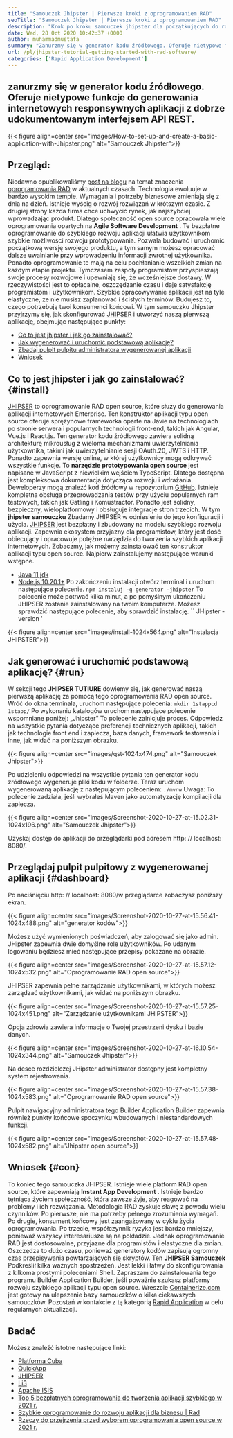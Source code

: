 ```yaml
---
title: "Samouczek Jhipster | Pierwsze kroki z oprogramowaniem RAD" 
seoTitle: "Samouczek Jhipster | Pierwsze kroki z oprogramowaniem RAD" 
description: "Krok po kroku samouczek jhipster dla początkujących do rozpoczęcia pracy. Postępuj zgodnie z tym artykułem, aby skonfigurować pierwszą aplikację z oprogramowaniem JHipster Rad open source." 
date: Wed, 28 Oct 2020 10:42:37 +0000
author: muhammadmustafa
summary: "Zanurzmy się w generator kodu źródłowego. Oferuje nietypowe funkcje do generowania internetowych responsywnych aplikacji z dobrze udokumentowanym interfejsem API REST." 
url: /pl/jhipster-tutorial-getting-started-with-rad-software/
categories: ['Rapid Application Development']
---
```


## zanurzmy się w generator kodu źródłowego. Oferuje nietypowe funkcje do generowania internetowych responsywnych aplikacji z dobrze udokumentowanym interfejsem API REST.

{{< figure align=center src="images/How-to-set-up-and-create-a-basic-application-with-Jhipster.png" alt="Samouczek Jhipster">}}


## Przegląd:
Niedawno opublikowaliśmy [post na blogu][1] na temat znaczenia [oprogramowania RAD][2] w aktualnych czasach. Technologia ewoluuje w bardzo wysokim tempie. Wymagania i potrzeby biznesowe zmieniają się z dnia na dzień. Istnieje wyścig o rozwój rozwiązań w krótszym czasie. Z drugiej strony każda firma chce uchwycić rynek, jak najszybciej wprowadzając produkt. Dlatego społeczność open source opracowała wiele oprogramowania opartych na  **Agile Software Development**  . Te bezpłatne oprogramowanie do szybkiego rozwoju aplikacji ułatwia użytkownikom szybkie możliwości rozwoju prototypowania. Pozwala budować i uruchomić początkową wersję swojego produktu, a tym samym możesz opracować dalsze uwalnianie przy wprowadzeniu informacji zwrotnej użytkownika. Ponadto oprogramowanie te mają na celu pochłanianie wszelkich zmian na każdym etapie projektu.
Tymczasem zespoły programistów przyspieszają swoje procesy rozwojowe i upewniają się, że wcześniejsze dostawy. W rzeczywistości jest to opłacalne, oszczędzanie czasu i daje satysfakcję programistom i użytkownikom. Szybkie opracowywanie aplikacji jest na tyle elastyczne, że nie musisz zaplanować i ścisłych terminów. Budujesz to, czego potrzebują twoi konsumenci końcowi. W tym samouczku Jhipster przyjrzymy się, jak skonfigurować [JHIPSER][3] i utworzyć naszą pierwszą aplikację, obejmując następujące punkty:
  * [Co to jest jhipster i jak go zainstalować?][4]
  * [Jak wygenerować i uruchomić podstawową aplikację?][5]
  * [Zbadaj pulpit pulpitu administratora wygenerowanej aplikacji][6]
  * [Wniosek][7]

## Co to jest jhipster i jak go zainstalować? {#install}

[JHIPSER][3] to oprogramowanie RAD open source, które służy do generowania aplikacji internetowych Enterprise. Ten konstruktor aplikacji typu open source oferuje sprężynowe frameworka oparte na Javie na technologiach po stronie serwera i popularnych technologii front-end, takich jak Angular, Vue.js i React.js. Ten generator kodu źródłowego zawiera solidną architekturę mikrousług z wieloma mechanizmami uwierzytelniania użytkownika, takimi jak uwierzytelnianie sesji OAuth.20, JWTS i HTTP. Ponadto zapewnia wersję online, w której użytkownicy mogą odkrywać wszystkie funkcje. To  **narzędzie prototypowania open source**  jest napisane w JavaScript z niewielkim wejściem TypeScript. Dlatego dostępna jest kompleksowa dokumentacja dotycząca rozwoju i wdrażania. Deweloperzy mogą znaleźć kod źródłowy w repozytorium [GitHub][8]. Istnieje kompletna obsługa przeprowadzania testów przy użyciu popularnych ram testowych, takich jak Gatling i Komustractor. Ponadto jest solidny, bezpieczny, wieloplatformowy i obsługuje integracje stron trzecich.
W tym  **jhipster samouczku**  Zbadamy JHIPSER w odniesieniu do jego konfiguracji i użycia. [JHIPSER][3] jest bezpłatny i zbudowany na modelu szybkiego rozwoju aplikacji. Zapewnia ekosystem przyjazny dla programistów, który jest dość obiecujący i opracowuje potężne narzędzia do tworzenia szybkich aplikacji internetowych.
Zobaczmy, jak możemy zainstalować ten konstruktor aplikacji typu open source. Najpierw zainstalujemy następujące warunki wstępne.
  * [Java 11 jdk][9]
  * [Node.js 10.20.1+][10]
Po zakończeniu instalacji otwórz terminal i uruchom następujące polecenie.
`npm instaluj -g generator -jhipster`
To polecenie może potrwać kilka minut, a po pomyślnym ukończeniu JHIPSER zostanie zainstalowany na twoim komputerze.
Możesz sprawdzić następujące polecenie, aby sprawdzić instalację.
`` JHipster -version '

{{< figure align=center src="images/install-1024x564.png" alt="Instalacja JHIPSTER">}}


## Jak generować i uruchomić podstawową aplikację? {#run}

W sekcji tego  **JHIPSER TUTIURE**  dowiemy się, jak generować naszą pierwszą aplikację za pomocą tego oprogramowania RAD open source.
Wróć do okna terminala, uruchom następujące polecenia:
`mkdir 1stappcd 1stapp/`
Po wykonaniu katalogów uruchom następujące polecenie wspomniane poniżej:
„Jhipster”
To polecenie zainicjuje proces. Odpowiedz na wszystkie pytania dotyczące preferencji technicznych aplikacji, takich jak technologie front end i zaplecza, baza danych, framework testowania i inne, jak widać na poniższym obrazku.

{{< figure align=center src="images/qst-1024x474.png" alt="Samouczek Jhipster">}}

Po udzieleniu odpowiedzi na wszystkie pytania ten generator kodu źródłowego wygeneruje pliki kodu w folderze.
Teraz uruchom wygenerowaną aplikację z następującym poleceniem:
`./mvnw`
Uwaga: To polecenie zadziała, jeśli wybrałeś Maven jako automatyzację kompilacji dla zaplecza.

{{< figure align=center src="images/Screenshot-2020-10-27-at-15.02.31-1024x196.png" alt="Samouczek Jhipster">}}

Uzyskaj dostęp do aplikacji do przeglądarki pod adresem http: // localhost: 8080/.

## Przeglądaj pulpit pulpitowy z wygenerowanej aplikacji {#dashboard}

Po naciśnięciu http: // localhost: 8080/w przeglądarce zobaczysz poniższy ekran.

{{< figure align=center src="images/Screenshot-2020-10-27-at-15.56.41-1024x488.png" alt="generator kodów">}}

Możesz użyć wymienionych poświadczeń, aby zalogować się jako admin. JHipster zapewnia dwie domyślne role użytkowników. Po udanym logowaniu będziesz mieć następujące przepisy pokazane na obrazie.

{{< figure align=center src="images/Screenshot-2020-10-27-at-15.57.12-1024x532.png" alt="Oprogramowanie RAD open source">}}

JHIPSER zapewnia pełne zarządzanie użytkownikami, w których możesz zarządzać użytkownikami, jak widać na poniższym obrazku.

{{< figure align=center src="images/Screenshot-2020-10-27-at-15.57.25-1024x451.png" alt="Zarządzanie użytkownikami JHIPSTER">}}

Opcja zdrowia zawiera informacje o Twojej przestrzeni dysku i bazie danych.

{{< figure align=center src="images/Screenshot-2020-10-27-at-16.10.54-1024x344.png" alt="Samouczek Jhipster">}}

Na desce rozdzielczej JHipster administrator dostępny jest kompletny system rejestrowania.

{{< figure align=center src="images/Screenshot-2020-10-27-at-15.57.38-1024x583.png" alt="Oprogramowanie RAD open source">}}

Pulpit nawigacyjny administratora tego Builder Application Builder zapewnia również punkty końcowe spoczynku wbudowanych i niestandardowych funkcji.

{{< figure align=center src="images/Screenshot-2020-10-27-at-15.57.48-1024x582.png" alt="Jhipster open source">}}


## Wniosek {#con}

To koniec tego samouczka JHIPSER. Istnieje wiele platform RAD open source, które zapewniają  **Instant App Development** . Istnieje bardzo tętniąca życiem społeczność, która zawsze żyje, aby reagować na problemy i ich rozwiązania. Metodologia RAD zyskuje sławę z powodu wielu czynników. Po pierwsze, nie ma potrzeby pełnego zrozumienia wymagań. Po drugie, konsument końcowy jest zaangażowany w cyklu życia oprogramowania. Po trzecie, współczynnik ryzyka jest bardzo mniejszy, ponieważ wszyscy interesariusze są na pokładzie. Jednak oprogramowanie RAD jest dostosowalne, przyjazne dla programistów i elastyczne dla zmian. Oszczędza to dużo czasu, ponieważ generatory kodów zapisują ogromny czas przepisywania powtarzających się skryptów. Ten **[JHIPSER][3] Samouczek**  Podkreślił kilka ważnych spostrzeżeń. Jest lekki i łatwy do skonfigurowania z kilkoma prostymi poleceniami Shell.
Zapraszam do zainstalowania tego programu Builder Application Builder, jeśli poważnie szukasz platformy rozwoju szybkiego aplikacji typu open source. Wreszcie [Containerize.com][11] jest gotowy na ulepszenie bazy samouczków o kilka ciekawszych samouczków. Pozostań w kontakcie z tą kategorią [Rapid Application][2] w celu regularnych aktualizacji.

## Badać
Możesz znaleźć istotne następujące linki:
  * [Platforma Cuba][12]
  * [QuickApp][13]
  * [JHIPSER][3]
  * [Li3][14]
  * [Apache ISIS][15]
  * [Top 5 bezpłatnych oprogramowania do tworzenia aplikacji szybkiego w 2021 r.][16]
  * [Szybkie oprogramowanie do rozwoju aplikacji dla biznesu | Rad][17]
  * [Rzeczy do przejrzenia przed wyborem oprogramowania open source w 2021 r.][18]



 [1]: https://blog.containerize.com/2020/10/23/how-rad-software-can-help-you-to-grow-business-to-next-level/
 [2]: https://products.containerize.com/rad
 [3]: https://products.containerize.com/rad/jhipster
 [4]: #install
 [5]: #run
 [6]: #dashboard
 [7]: #con
 [8]: https://github.com/jhipster/generator-jhipster
 [9]: https://www.oracle.com/java/technologies/javase-jdk11-downloads.html
 [10]: https://nodejs.org/en/
 [11]: https://www.containerize.com/
 [12]: https://products.containerize.com/rad/cuba
 [13]: https://products.containerize.com/rad/quickapp
 [14]: https://products.containerize.com/rad/li3
 [15]: https://products.containerize.com/rad/apache-isis
 [16]: https://blog.containerize.com/rapid-application-development/top-5-free-rapid-application-development-software-in-2021/
 [17]: https://blog.containerize.com/rapid-application-development/rapid-application-development-software-for-business-rad/
 [18]: https://blog.containerize.com/cmdb-software/things-to-review-before-opting-open-source-software-in-2021/
